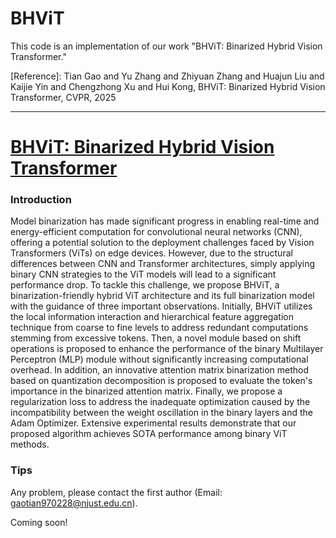 # BHViT
This code is an implementation of our work "BHViT: Binarized Hybrid Vision Transformer."

[Reference]: Tian Gao and Yu Zhang and Zhiyuan Zhang and Huajun Liu and Kaijie Yin and Chengzhong Xu and Hui Kong, BHViT: Binarized Hybrid Vision Transformer, CVPR, 2025


----------------------------------------------------------------------------------------------------------------------------------------------------------
# [BHViT: Binarized Hybrid Vision Transformer]()
### Introduction
Model binarization has made significant progress in enabling real-time and energy-efficient computation for convolutional neural networks (CNN), offering a potential solution to the deployment challenges faced by Vision Transformers (ViTs) on edge devices. However, due to the structural differences between CNN and Transformer architectures, simply applying binary CNN strategies to the ViT models will lead to a significant performance drop. To tackle this challenge, we propose BHViT, a binarization-friendly hybrid ViT architecture and its full binarization model with the guidance of three important observations. Initially, BHViT utilizes the local information interaction and hierarchical feature aggregation technique from coarse to fine levels to address redundant computations stemming from excessive tokens. Then, a novel module based on shift operations is proposed to enhance the performance of the binary Multilayer Perceptron (MLP) module without significantly increasing computational overhead. In addition, an innovative attention matrix binarization method based on quantization decomposition is proposed to evaluate the token's importance in the binarized attention matrix. Finally, we propose a regularization loss to address the inadequate optimization caused by the incompatibility between the weight oscillation in the binary layers and the Adam Optimizer. Extensive experimental results demonstrate that our proposed algorithm achieves SOTA performance among binary ViT methods.

### Tips
   Any problem, please contact the first author (Email: gaotian970228@njust.edu.cn).
   
Coming soon!
